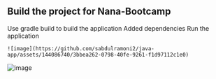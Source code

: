 ## Build the project for Nana-Bootcamp
Use gradle build to build the application
Added dependencies
Run the application


    ![image](https://github.com/sabdulramoni2/java-app/assets/144086740/3bbea262-0798-40fe-9261-f1d97112c1e0)
    
![image](https://github.com/sabdulramoni2/java-app/assets/144086740/1484f642-0e2b-4d30-b970-c9ad99b37e2c)

